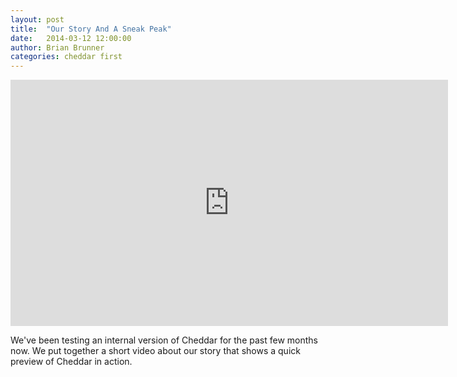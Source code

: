 ```yaml
---
layout: post
title:  "Our Story And A Sneak Peak"
date:   2014-03-12 12:00:00
author: Brian Brunner
categories: cheddar first
---
```


<iframe class='story-video-desktop desktop-only' width="700" height="394" src="https://www.youtube.com/embed/RdWFd8k1fx0" frameborder="0" allowfullscreen></iframe>

We've been testing an internal version of Cheddar for the past few months now. We put together a short
video about our story that shows a quick preview of Cheddar in action. 
